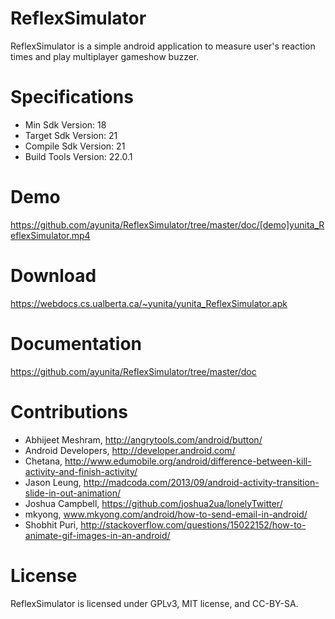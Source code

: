 # ReflexSimulator
ReflexSimulator is a simple android application to measure user's reaction times
and play multiplayer gameshow buzzer.

# Specifications
- Min Sdk Version: 18
- Target Sdk Version: 21
- Compile Sdk Version: 21
- Build Tools Version: 22.0.1

# Demo
https://github.com/ayunita/ReflexSimulator/tree/master/doc/[demo]yunita_ReflexSimulator.mp4

# Download
https://webdocs.cs.ualberta.ca/~yunita/yunita_ReflexSimulator.apk

# Documentation
https://github.com/ayunita/ReflexSimulator/tree/master/doc

# Contributions
- Abhijeet Meshram, http://angrytools.com/android/button/
- Android Developers, http://developer.android.com/
- Chetana, http://www.edumobile.org/android/difference-between-kill-activity-and-finish-activity/
- Jason Leung, http://madcoda.com/2013/09/android-activity-transition-slide-in-out-animation/
- Joshua Campbell, https://github.com/joshua2ua/lonelyTwitter/
- mkyong, www.mkyong.com/android/how-to-send-email-in-android/
- Shobhit Puri, http://stackoverflow.com/questions/15022152/how-to-animate-gif-images-in-an-android/

# License
ReflexSimulator is licensed under GPLv3, MIT license, and CC-BY-SA.
